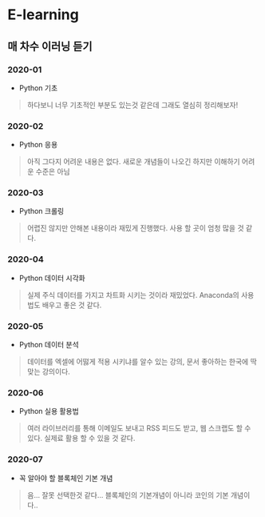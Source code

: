 # E-learning

## 매 차수 이러닝 듣기

### 2020-01

- Python 기초

> 하다보니 너무 기초적인 부분도 있는것 같은데 그래도 열심히 정리해보자!

### 2020-02

- Python 응용

> 아직 그다지 어려운 내용은 없다. 새로운 개념들이 나오긴 하지만 이해하기 어려운 수준은 아님

### 2020-03

- Python 크롤링

> 어렵진 않지만 안해본 내용이라 재밌게 진행했다. 사용 할 곳이 엄청 많을 것 같다.

### 2020-04

- Python 데이터 시각화

> 실제 주식 데이터를 가지고 차트화 시키는 것이라 재밌었다. Anaconda의 사용법도 배우고 좋은 것 같다.

### 2020-05

- Python 데이터 분석

> 데이터를 엑셀에 어떯게 적용 시키냐를 알수 있는 강의, 문서 좋아하는 한국에 딱 맞는 강의이다.

### 2020-06

- Python 실용 활용법

> 여러 라이브러리를 통해 이메일도 보내고 RSS 피드도 받고, 웹 스크랩도 할 수 있다. 실제료 활용 할 수 있을 것 같다.

### 2020-07

- 꼭 알아야 할 블록체인 기본 개념

> 음... 잘못 선택한것 같다... 블록체인의 기본개념이 아니라 코인의 기본 개념이다..